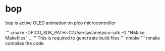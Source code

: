 # bop
bop is active OLED animation on pico microcontroller


'''
cmake -DPICO_SDK_PATH=C:\Users\wlane\pico-sdk -G "NMake Makefiles" ..
''' 
This is required to genertrate build files
'''
nmake
'''
nmake compiles the code.